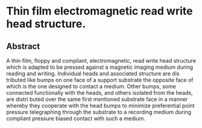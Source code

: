 # Thin film electromagnetic read write head structure.

## Abstract
A thin film, floppy and compliant, electromagnetic, read write head structure which is adapted to be pressed against a magnetic imaging medium during reading and writing. Individual heads and associated structure are dis tributed like bumps on one face of a support substrate the opposite face of which is the one designed to contact a medium. Other bumps, some connected functionally with the heads, and others isolated from the heads, are distri buted over the same first mentioned substrate face in a manner whereby they cooperate with the head bumps to minimize preferential point pressure telegraphing through the substrate to a recording medium during compliant pressure biased contact with such a medium.